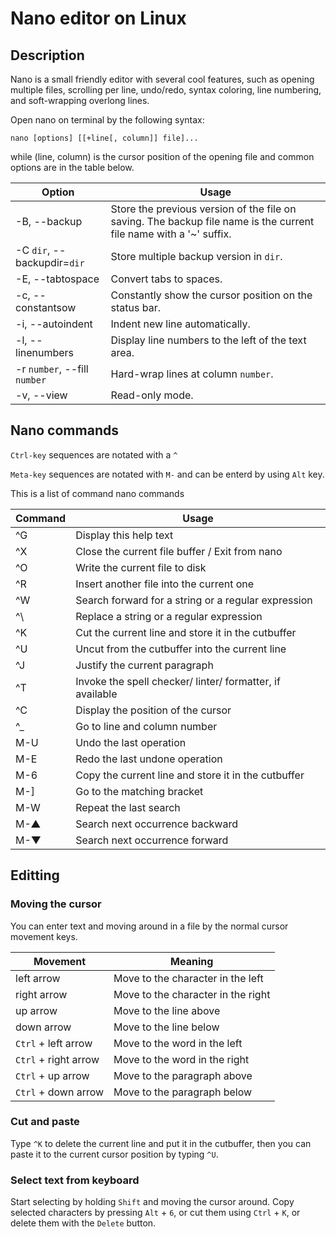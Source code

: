 # Nano editor on Linux

## Description

Nano is a small friendly editor with several cool features, such as opening multiple files, scrolling per line, undo/redo, syntax coloring, line numbering, and soft-wrapping overlong lines.

Open nano on terminal by the following syntax:

    nano [options] [[+line[, column]] file]...


while (line, column) is the cursor position of the opening file and common options are in the table below.

Option  |  Usage
-- |--
-B, --backup  |  Store the previous version of the file on saving. The backup file name is the current file name with a '~' suffix.
-C `dir`, --backupdir=`dir` | Store multiple backup version in `dir`.
-E, --tabtospace  |  Convert tabs to spaces.
-c, --constantsow  | Constantly show the cursor position on the status bar.
-i, --autoindent  |  Indent new line automatically.
-l, --linenumbers  |  Display line numbers to the left of the text area.
-r `number`, --fill `number`  |  Hard-wrap lines at column `number`.
-v, --view  |  Read-only mode.

## Nano commands

`Ctrl-key` sequences are notated with a `^`

`Meta-key` sequences are notated with `M-` and can be enterd by using `Alt` key.

This is a list of command nano commands

Command  |  Usage
--  |  --
^G  |  Display this help text
^X  |  Close the current file buffer / Exit from nano
^O  |  Write the current file to disk
^R  |  Insert another file into the current one
^W  |  Search forward for a string or a regular expression
^\  |  Replace a string or a regular expression
^K  |  Cut the current line and store it in the cutbuffer
^U  |  Uncut from the cutbuffer into the current line
^J  |  Justify the current paragraph
^T  |  Invoke the spell checker/ linter/ formatter, if available
^C  |  Display the position of the cursor
^_  |  Go to line and column number
M-U  |  Undo the last operation
M-E  |  Redo the last undone operation
M-6  |  Copy the current line and store it in the cutbuffer
M-]  |  Go to the matching bracket
M-W  |  Repeat the last search
M-▲  |  Search next occurrence backward
M-▼  |  Search next occurrence forward

## Editting

### Moving the cursor
You can enter text  and moving around in a file by the normal cursor movement keys.

Movement  |  Meaning
--  |  --
left arrow  |  Move to the character in the left
right arrow  | Move to the character in the right
up arrow  |  Move to the line above
down arrow  |  Move to the line below
`Ctrl` + left arrow  |  Move to the word in the left
`Ctrl` + right arrow  | Move to the word in the right
`Ctrl` + up arrow  |  Move to the paragraph above
`Ctrl` + down arrow  |  Move to the paragraph below

### Cut and paste

Type `^K` to delete the current line and put it in the cutbuffer, then you can paste it to the current cursor position by typing `^U`.

### Select text from keyboard

Start selecting by holding `Shift` and moving the cursor around. Copy selected characters by pressing `Alt` + `6`, or cut them using `Ctrl` + `K`, or delete them with the `Delete` button.
